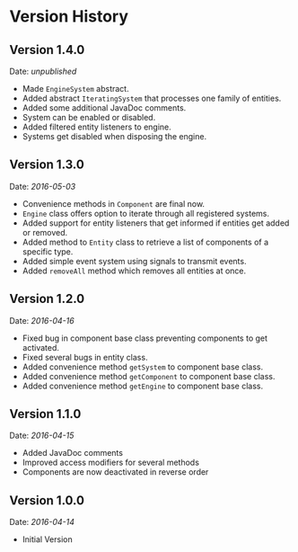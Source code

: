 # Version History

## Version 1.4.0

Date: *unpublished*

- Made `EngineSystem` abstract.
- Added abstract `IteratingSystem` that processes one family of entities.
- Added some additional JavaDoc comments.
- System can be enabled or disabled.
- Added filtered entity listeners to engine.
- Systems get disabled when disposing the engine.

## Version 1.3.0
Date: *2016-05-03*

- Convenience methods in `Component` are final now.
- `Engine` class offers option to iterate through all registered systems.
- Added support for entity listeners that get informed if entities get added or removed.
- Added method to `Entity` class to retrieve a list of components of a specific type.
- Added simple event system using signals to transmit events.
- Added `removeAll` method which removes all entities at once.

## Version 1.2.0
Date: *2016-04-16*

- Fixed bug in component base class preventing components to get activated.
- Fixed several bugs in entity class.
- Added convenience method `getSystem` to component base class. 
- Added convenience method `getComponent` to component base class. 
- Added convenience method `getEngine` to component base class. 

## Version 1.1.0
Date: *2016-04-15*

- Added JavaDoc comments
- Improved access modifiers for several methods
- Components are now deactivated in reverse order


## Version 1.0.0
Date: *2016-04-14*

- Initial Version
